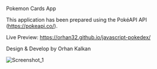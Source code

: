 Pokemon Cards App

This application has been prepared using the PokéAPI API (https://pokeapi.co/).

Live Preview: https://orhan32.github.io/javascript-pokedex/

Design & Develop by Orhan Kalkan

![Screenshot_1](https://user-images.githubusercontent.com/45071936/165813636-dac4f758-bfcb-4933-bb04-b0676a0f7a02.png)
